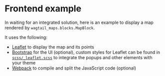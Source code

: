 # Frontend example

In waiting for an integrated solution, here is an example to display a map
rendered by `wagtail_maps.blocks.MapBlock`.

It uses the following:
- [Leaflet] to display the map and its points
- [Bootstrap] for the UI (optional), custom styles for Leaflet can be found
  in [`scss/_leaflet.scss`](scss/_leaflet.scss) to integrate the popups and
  other elements with your theme
- [Webpack] to compile and split the JavaScript code (optional)

[Leaflet]: https://leafletjs.com
[Bootstrap]: https://getbootstrap.com
[Webpack]: https://webpack.js.org
